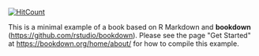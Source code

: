 [![HitCount](http://hits.dwyl.io/ShixiangWang/sigminer-doc.svg)](http://hits.dwyl.io/ShixiangWang/sigminer-doc)

This is a minimal example of a book based on R Markdown and **bookdown** (https://github.com/rstudio/bookdown). Please see the page "Get Started" at https://bookdown.org/home/about/ for how to compile this example.
